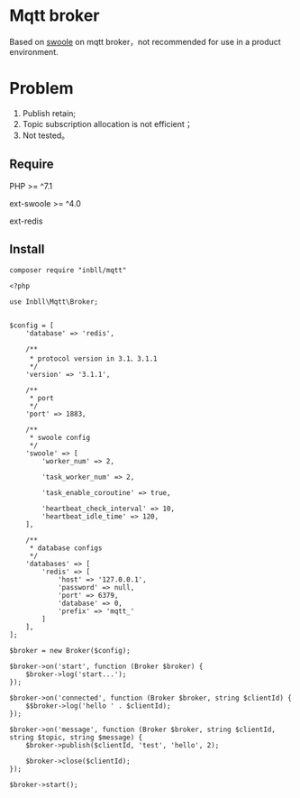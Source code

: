 # Mqtt broker

Based on [swoole](https://github.com/swoole/swoole-src) on mqtt broker，not recommended for use in a product environment.

# Problem
1. Publish retain;
2. Topic subscription allocation is not efficient；
3. Not tested。

## Require

PHP >= ^7.1

ext-swoole >= ^4.0

ext-redis

## Install

```shell
composer require "inbll/mqtt"
```

```demo
<?php

use Inbll\Mqtt\Broker;


$config = [
    'database' => 'redis',

    /**
     * protocol version in 3.1、3.1.1
     */
    'version' => '3.1.1',

    /**
     * port
     */
    'port' => 1883,

    /**
     * swoole config
     */
    'swoole' => [
        'worker_num' => 2,

        'task_worker_num' => 2,

        'task_enable_coroutine' => true,

        'heartbeat_check_interval' => 10,
        'heartbeat_idle_time' => 120,
    ],

    /**
     * database configs
     */
    'databases' => [
        'redis' => [
            'host' => '127.0.0.1',
            'password' => null,
            'port' => 6379,
            'database' => 0,
            'prefix' => 'mqtt_'
        ]
    ],
];

$broker = new Broker($config);

$broker->on('start', function (Broker $broker) {
    $broker->log('start...');
});

$broker->on('connected', function (Broker $broker, string $clientId) {
    $$broker->log('hello ' . $clientId);
});

$broker->on('message', function (Broker $broker, string $clientId, string $topic, string $message) {
    $broker->publish($clientId, 'test', 'hello', 2);
    
    $broker->close($clientId);
});

$broker->start();
```
